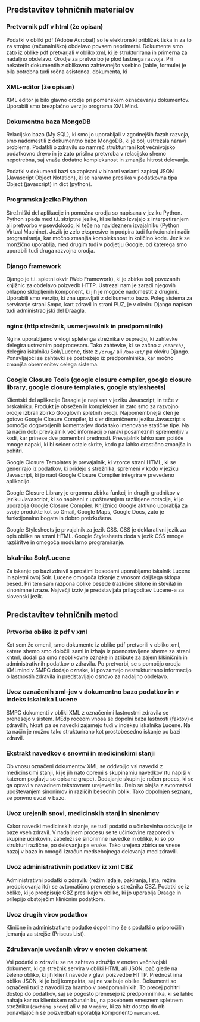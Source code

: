 ## Predstavitev tehničnih materialov

### Pretvornik pdf v html (že opisan)
Podatki v obliki pdf (Adobe Acrobat) so le elektronski približek tiska in za to za strojno (računalniško) obdelavo
povsem neprimerni. Dokumente smo zato iz oblike pdf pretvarjali v obliko xml, ki je strukturirana in primerna za
nadaljno obdelavo. Orodje za pretvorbo je plod lastnega razvoja. Pri nekaterih dokumentih z oblikovno zahtevnejšo
vsebino (table, formule) je bila potrebna tudi ročna asistenca.
dokumenta, ki

### XML-editor (že opisan)
XML editor je bilo glavno orodje pri pomenskem označevanju dokumentov. Uporabili smo brezplačno verzijo programa XMLMind.


### Dokumentna baza MongoDB
Relacijsko bazo (My SQL), ki smo jo uporabljali v zgodnejših fazah razvoja, smo nadomestili z dokumentno bazo MongoDB, ki je bolj
ustrezala naravi problema. Podatkli o zdravilu so namreč strukturirani kot večnivojsko podatkovno drevo in je zato prisilna
pretvroba v relacijsko shemo nepotrebna, saj vnaša dodatno kompleksnost in zmanjša hitrost delovanja. 

Podatki v dokumenti bazi so zapisani v binarni varianti zapisaj JSON (Javascript Object Notation), ki se naravno preslika v podatkovna
tipa Object (javascript) in dict (python). 


### Programska jezika Phython

Strežniški del aplikacije in pomožna orodja so napisana v jeziku Python. Python spada med t.i. skriptne jezike, ki se lahko izvajajo z interpetiranjem
ali pretvorbo v psevdokodo, ki teče na navideznem izvajalniku (Python Virtual Machine). Jezik je zelo ekspresive in podpira tudi funkcionalni način
programiranja, kar močno zmanjša kompleksnost in količino kode. Jezik se monžično uporablja, med drugim tudi v podjetju Google, od katerega smo
uporabili tudi druga razvojna orodja.

### Django framework

Django je t.i. spletni okvir (Web Framework), ki je zbirka bolj povezanih knjižnic za obdelavo poizvedb HTTP. Ustrezal nam je zaradi njegovih
ohlapno sklopljenih komponent, ki jih je mogoče nadomestit z drugimi. Uporabili smo verzijo, ki zna upravljati z dolkumento bazo. 
Poleg sistema za serviranje strani Smpc, kart zdravil in strani PUZ, je v okviru Django napisan tudi administracijski del Draagla.

### nginx (http strežnik, usmerjevalnik in predpomnilnik)

Nginx uporabljamo v vlogi spletenga strežnika v ospredju, ki zahtevke delegira ustreznim podprocesom. Tako zahtevke, ki se začno z `/search/`, delegira
iskalniku Solr/Lucene, tiste z `/drug/` ali `/basket/` pa okviru Django. Ponavljajoči se zahtevki se postrežejo iz predpomlninika, kar močno zmanjša
obremenitev celega sistema.


### Google Closure Tools (google closure compiler, google closure library, google closure templates, google stylesheets)

Klientski del aplikacije Draagle je napisan v jeziku Javascript, in teče v brskalniku. Produkt je obsežen in kompleksen in zato smo
za razvojno orodje izbrali zbirko Googlovih spletnih orodji. Najpomembnejši člen je gotovo Google Closure Compiler, ki sier dinamičnemu jeziku
Javascript s pomočjo dogovorjenih komentarjev doda tako imenovane statične tipe. Na ta način dobi prevajalnik več informacij o naravi posameznih
spremenljiv v kodi, kar prinese dve pomembni prednosti. Prevajalnik lahko sam poišče mnoge napaki, ki bi seicer ostale skrite, kodo pa lahko drastično
zmanjša in pohitri.

Google Closure Templates je prevajalnik, ki vzorce strani HTML, ki se generirajo iz podatkov, ki pridejo s strežnika, spremeni v kodo v jeziku Javascript,
ki jo naot Google Closure Compiler integrira v prevedeno aplikacijo.

Google Closure Library je orgomna zbirka funkcij in drugih gradnikov v jeziku Javascript, ki so napisani z upoštevanjem razširjene notacije, ki jo uporablja Google
Closure Compiler. Knjižnico Google aktivno uporablja za svoje produkte kot so Gmail, Google Maps, Google Docs, zato je funkcijonalno bogata in dobro preizkušena.

Google Stylesheets je prvajalnik za jezik CSS. CSS je deklarativni jezik za opis oblike na strani HTML. Google Stylesheets doda v jezik CSS mnoge razširitve in omogoča
modularno programiranje.
    

### Iskalnika Solr/Lucene

Za iskanje po bazi zdravil s prostimi besedami uporabljamo iskalnik Lucene in spletni ovoj Solr. Lucene omogoča izkanje z vnosom daljšega sklopa besed. Pri tem
sam razpona oblike besede (različne sklone in števila) in sinonimne izraze. Največji izziv je predstavljala prilagoditev Lucene-a za slovenski jezik.



## Predstavitev tehničnih metod

### Prtvorba oblike iz pdf v xml
Kot sem že omenil, smo dokumente iz oblike pdf pretvorili v obliko xml, katere shemo smo določili sami in izhaja iz poenostavljene sheme za strani xhtml,
dodali pa smo neoblikovne oznake in atribute za zajem klkiničnih in administrativnih podatkov o zdravilu. Po pretvorbi, se s pomočjo orodja XMLmind v
SMPC dodajo oznake, ki povzamejo nestrukturirano informacijo o lastnostih zdravila in predstavljajo osnovo za nadaljno obdelavo.

### Uvoz označenih xml-jev v dokumentno bazo podatkov in v indeks iskalnika Lucene
SMPC dokumenti v obliki XML z označenimi lastnostmi zdravila se prenesejo v sistem. MEdp roceom vnosa se dopolni baza lastnosti (faktov) o zdravilih,
hkrati pa se navedki zajamejo tudi v indeksu iskalnika Lucene. Na ta način je možno tako strukturirano kot prostobesedno iskanje po bazi zdravil.

### Ekstrakt navedkov s snovmi in medicinskimi stanji
Ob vnosu označeni dokumentov XML se oddvojijo vsi navedki z medicinskimi stanji, ki je jih nato opremi s skupinamiu navedkov (tu napiši v katerem poglavju so opisane grupe).
Dodajanje skupin je ročen proces, ki se ga opravi v navadnem tekstovnem urejevelniku. Delo se olajša z avtomatski upoštevanjem sinonimov in različih besednih oblik. 
Tako dopolnjen seznam, se ponvno uvozi v bazo.

### Uvoz urejenih snovi, medicinskih stanj in sinonimov
Kakor navedki medicinskih stanje, se tudi podatki o učinkovinha oddvojijo iz baze vseh zdravil. V nadaljnem procesu se te učinkovine razporedi v skupine učinkovin,
zabeleži se sinonimne navedke in oblike, ki so po strukturi različne, po delovanju pa enake. Tako urejena zbirka se vnese nazaj v bazo in omogči izračun medsebojnega
delovanja med zdravili.

### Uvoz administrativnih podatkov iz xml CBZ
Administrativni podatki o zdravilu (režim izdaje, pakiranja, lista, režim predpisovanja itd) se avtomatično prenesejo s strežnika CBZ. Podatki se iz oblike, ki jo 
predpisuje CBZ preslikajo v obliko, ki jo uporablja Draage in prilepijo obstoječim kliničnim podatkom.

### Uvoz drugih virov podatkov
Klinične in administrativne podatke dopolnimo še s podatki o priporočilih jemanja za strejše (Priscus List).

### Združevanje uvoženih virov v enoten dokument
Vsi podatki o zdravilu se na zahtevo združijo v enoten večnivojski dokument, ki ga strežnik servira v obliki HTML ali JSON, pač glede na želeno obliko, ki jih
klient navede v glavi poizvedbe HTTP. Prednost ima oblika JSON, ki je bolj kompakta, saj ne vsebuje oblike. Dokumenti so označeni tudi z navodili za hrambo
v predpomnilnikih. To precej pohitri dostop do podatkov, saj se pogosto prenesejo iz predpomnilnika, ki se lahko nahaja kar na klientskem računalniku,
na posebnem vmesnem spletnem strežniku (`caching proxy`) ali v pa v `nginx`, ki za hitr dostop do ob ponavljajočih se poizvedbah uporablja komponento `memcahced`.
